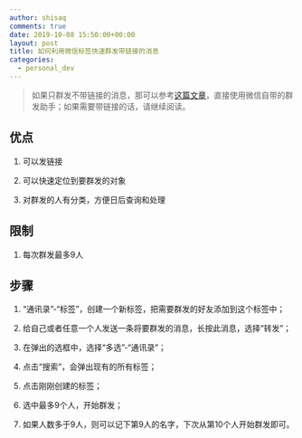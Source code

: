 ```yaml
---
author: shisaq
comments: true
date: 2019-10-08 15:50:00+00:00
layout: post
title: 如何利用微信标签快速群发带链接的消息
categories:
  - personal_dev
---
```


> 如果只群发不带链接的消息，那可以参考[这篇文章](/personal_dev/2019/10/08/how-to-send-wechat-group-messeges.html)，直接使用微信自带的群发助手；如果需要带链接的话，请继续阅读。

## 优点

1. 可以发链接

2. 可以快速定位到要群发的对象

3. 对群发的人有分类，方便日后查询和处理

## 限制

1. 每次群发最多9人

## 步骤

1. “通讯录”-“标签”，创建一个新标签，把需要群发的好友添加到这个标签中；

2. 给自己或者任意一个人发送一条将要群发的消息，长按此消息，选择“转发”；

3. 在弹出的选框中，选择“多选”-“通讯录”；

4. 点击“搜索”，会弹出现有的所有标签；

5. 点击刚刚创建的标签；

6. 选中最多9个人，开始群发；

7. 如果人数多于9人，则可以记下第9人的名字，下次从第10个人开始群发即可。

